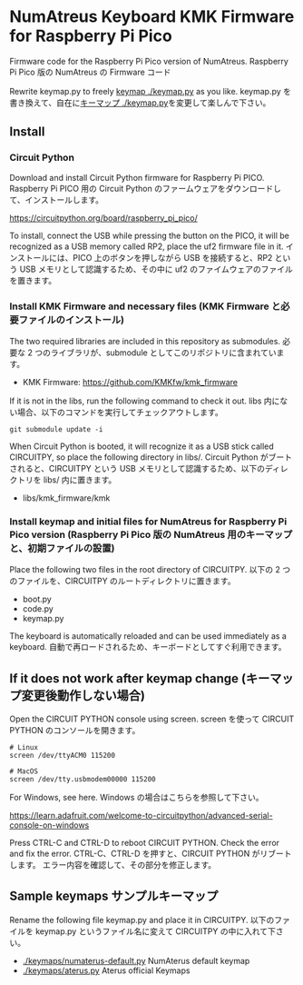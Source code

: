 # NumAtreus Keyboard KMK Firmware for Raspberry Pi Pico

Firmware code for the Raspberry Pi Pico version of NumAtreus. Raspberry Pi Pico 版の NumAtreus の Firmware コード

Rewrite keymap.py to freely [keymap ./keymap.py](./keymap.py) as you like. keymap.py を書き換えて、自在に[キーマップ ./keymap.py](./keymap.py)を変更して楽しんで下さい。

## Install

### Circuit Python

Download and install Circuit Python firmware for Raspberry Pi PICO. Raspberry Pi PICO 用の Circuit Python のファームウェアをダウンロードして、インストールします。

https://circuitpython.org/board/raspberry_pi_pico/

To install, connect the USB while pressing the button on the PICO, it will be recognized as a USB memory called RP2, place the uf2 firmware file in it. インストールには、PICO 上のボタンを押しながら USB を接続すると、RP2 という USB メモリとして認識するため、その中に uf2 のファイムウェアのファイルを置きます。

### Install KMK Firmware and necessary files (KMK Firmware と必要ファイルのインストール)

The two required libraries are included in this repository as submodules. 必要な 2 つのライブラリが、submodule としてこのリポジトリに含まれています。

- KMK Firmware: https://github.com/KMKfw/kmk_firmware

If it is not in the libs, run the following command to check it out. libs 内にない場合、以下のコマンドを実行してチェックアウトします。

```
git submodule update -i
```

When Circuit Python is booted, it will recognize it as a USB stick called CIRCUITPY, so place the following directory in libs/. Circuit Python がブートされると、CIRCUITPY という USB メモリとして認識するため、以下のディレクトリを libs/ 内に置きます。

- libs/kmk_firmware/kmk

### Install keymap and initial files for NumAtreus for Raspberry Pi Pico version (Raspberry Pi Pico 版の NumAtreus 用のキーマップと、初期ファイルの設置)

Place the following two files in the root directory of CIRCUITPY. 以下の 2 つのファイルを、CIRCUITPY のルートディレクトリに置きます。

- boot.py
- code.py
- keymap.py

The keyboard is automatically reloaded and can be used immediately as a keyboard. 自動で再ロードされるため、キーボードとしてすぐ利用できます。

## If it does not work after keymap change (キーマップ変更後動作しない場合)

Open the CIRCUIT PYTHON console using screen. screen を使って CIRCUIT PYTHON のコンソールを開きます。

```
# Linux
screen /dev/ttyACM0 115200

# MacOS
screen /dev/tty.usbmodem00000 115200
```

For Windows, see here. Windows の場合はこちらを参照して下さい。

https://learn.adafruit.com/welcome-to-circuitpython/advanced-serial-console-on-windows

Press CTRL-C and CTRL-D to reboot CIRCUIT PYTHON. Check the error and fix the error. CTRL-C、CTRL-D を押すと、CIRCUIT PYTHON がリブートします。 エラー内容を確認して、その部分を修正します。

## Sample keymaps サンプルキーマップ

Rename the following file keymap.py and place it in CIRCUITPY. 以下のファイルを keymap.py というファイル名に変えて CIRCUITPY の中に入れて下さい。

- [./keymaps/numaterus-default.py](./keymaps/numaterus-default.py) NumAterus default keymap
- [./keymaps/aterus.py](./keymaps/aterus.py) Aterus official Keymaps
